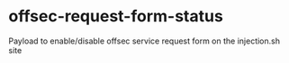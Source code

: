 # offsec-request-form-status
Payload to enable/disable offsec service request form on the injection.sh site
